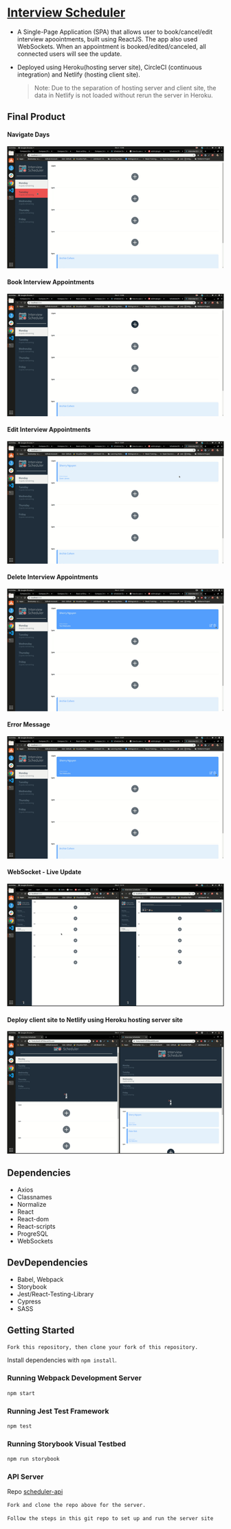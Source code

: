 # [Interview Scheduler](https://frosty-booth-df789a.netlify.com/)

- A Single-Page Application (SPA) that allows user to book/cancel/edit interview apoointments, built using ReactJS. The app also used WebSockets. When an appointment is booked/edited/canceled, all connected users will see the update.

- Deployed using Heroku(hosting server site), CircleCI (continuous integration) and Netlify (hosting client site).
    > Note: Due to the separation of hosting server and client site, the data in Netlify is not loaded without rerun the server in Heroku.

## Final Product

#### Navigate Days
![alt tag](/docs/day.gif)

#### Book Interview Appointments
![alt tag](/docs/book.gif)

#### Edit Interview Appointments
![alt tag](/docs/edit.gif)

#### Delete Interview Appointments
![alt tag](/docs/del.gif)

#### Error Message
![alt tag](/docs/error.gif)

#### WebSocket - Live Update
![alt tag](/docs/websocket.gif)

#### Deploy client site to Netlify using Heroku hosting server site
![alt tag](/docs/deploy.gif)

## Dependencies

- Axios
- Classnames
- Normalize
- React
- React-dom
- React-scripts
- ProgreSQL
- WebSockets

## DevDependencies

- Babel, Webpack
- Storybook
- Jest/React-Testing-Library
- Cypress
- SASS

## Getting Started

```sh
Fork this repository, then clone your fork of this repository.
```
Install dependencies with `npm install`.

### Running Webpack Development Server

```sh
npm start
```

### Running Jest Test Framework

```sh
npm test
```

### Running Storybook Visual Testbed

```sh
npm run storybook
```

### API Server

Repo [scheduler-api](https://github.com/sherrynganguyen/)

```sh
Fork and clone the repo above for the server.
```

```sh
Follow the steps in this git repo to set up and run the server site
```